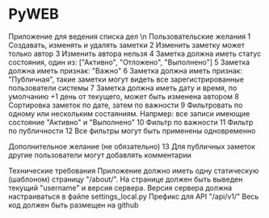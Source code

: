 # PyWEB

Приложение для ведения списка дел \n
Пользовательские желания
1 Создавать, изменять и удалять заметки
2 Изменить заметку может только автор
3 Изменить автора нельзя
4 Заметка должна иметь статус состояния, один из: ["Активно", "Отложено", "Выполнено"]
5 Заметка должна иметь признак: "Важно"
6 Заметка должна иметь признак: "Публичная", такие заметки могут видеть все зарегистрированные пользователи системы
7 Заметка должна иметь дату и время, по умолчанию +1 день от текущего, может быть изменена автором
8 Сортировка заметок по дате, затем по важности
9 Фильтровать по одному или нескольким состаяниям. Напрмер: все записи имеющие состояние "Активно" и "Выполнено"
10 Фильтр по важности
11 Фильтр по публичности
12 Все фильтры могут быть применены одновременно

Дополнительное желание (не обязательно)
13 Для публичных заметок другие пользователи могут добавлять комментарии

Технические требования
Приложение должно иметь одну статическую (шаблоном) страницу "/about/". На странице должен быть выведен текущий "username" и версия сервера.
Версия сервера должна настраиваться в файле settings_local.py
Префикс для API "/api/v1/"
Весь код должен быть размещен на github
